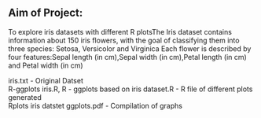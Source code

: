 
## Aim of Project: 
To explore iris datasets with different R plotsThe Iris dataset contains information about 150 iris flowers, with the goal of classifying them into three species: Setosa, Versicolor and Virginica
Each flower is described by four features:Sepal length (in cm),Sepal width (in cm),Petal length (in cm) and Petal width (in cm)

iris.txt - Original Datset  
R-ggplots iris.R, R - ggplots based on iris dataset.R - R file of different plots generated  
Rplots iris datstet ggplots.pdf - Compilation of graphs  
